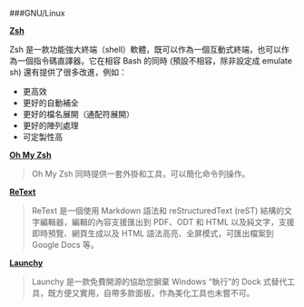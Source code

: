 ###GNU/Linux


**[Zsh](http://www.zsh.org/)**

Zsh 是一款功能強大終端（shell）軟體，既可以作為一個互動式終端，也可以作為一個指令碼直譯器。它在相容 Bash 的同時 (預設不相容，除非設定成 emulate sh) 還有提供了很多改進，例如：

 - 更高效
 - 更好的自動補全
 - 更好的檔名展開（通配符展開）
 - 更好的陣列處理
 - 可定製性高

**[Oh My Zsh](http://ohmyz.sh/)**

> Oh My Zsh 同時提供一套外掛和工具，可以簡化命令列操作。

**[ReText](https://github.com/retext-project/retext)**

> ReText 是一個使用 Markdown 語法和 reStructuredText (reST) 結構的文字編輯器，編輯的內容支援匯出到 PDF、ODT 和 HTML 以及純文字，支援即時預覽、網頁生成以及 HTML 語法高亮、全屏模式，可匯出檔案到 Google Docs 等。

**[Launchy](http://www.launchy.net/)**

> Launchy 是一款免費開源的協助您摒棄 Windows “執行”的 Dock 式替代工具，既方便又實用，自帶多款面板，作為美化工具也未嘗不可。
